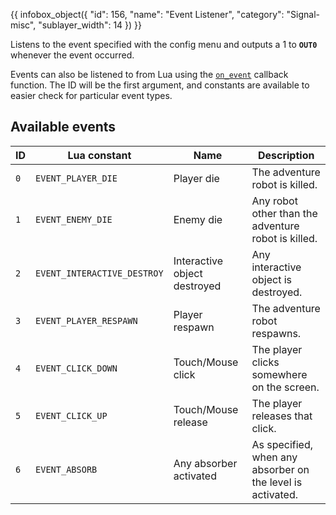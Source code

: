 {{ infobox_object({
	"id": 156,
	"name": "Event Listener",
	"category": "Signal-misc",
	"sublayer_width": 14
}) }}

Listens to the event specified with the config menu and outputs a 1 to **`OUT0`** whenever the event occurred.

Events can also be listened to from Lua using the [`on_event`](/wiki/LuaScript/Callbacks#on-event) callback function. The ID will be the first argument, and constants are available to easier check for particular event types.

## Available events

| ID  | Lua constant                | Name                         | Description                                                |
| --- | --------------------------- | ---------------------------- | ---------------------------------------------------------- |
| `0` | `EVENT_PLAYER_DIE`          | Player die                   | The adventure robot is killed.                             |
| `1` | `EVENT_ENEMY_DIE`           | Enemy die                    | Any robot other than the adventure robot is killed.        |
| `2` | `EVENT_INTERACTIVE_DESTROY` | Interactive object destroyed | Any interactive object is destroyed.                       |
| `3` | `EVENT_PLAYER_RESPAWN`      | Player respawn               | The adventure robot respawns.                              |
| `4` | `EVENT_CLICK_DOWN`          | Touch/Mouse click            | The player clicks somewhere on the screen.                 |
| `5` | `EVENT_CLICK_UP`            | Touch/Mouse release          | The player releases that click.                            |
| `6` | `EVENT_ABSORB`              | Any absorber activated       | As specified, when any absorber on the level is activated. |
